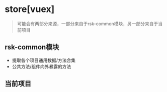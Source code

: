 # store[vuex]

> 可能会有两部分来源，一部分来自于rsk-common模块，另一部分来自于当前项目

## rsk-common模块

- 提取各个项目通用数据/方法合集
- 公共方法/组件向外暴露的方法

## 当前项目
